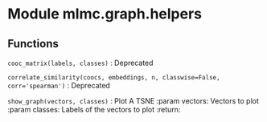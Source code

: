 Module mlmc.graph.helpers
=========================

Functions
---------

    
`cooc_matrix(labels, classes)`
:   Deprecated

    
`correlate_similarity(coocs, embeddings, n, classwise=False, corr='spearman')`
:   Deprecated

    
`show_graph(vectors, classes)`
:   Plot A TSNE
    :param vectors: Vectors to plot
    :param classes: Labels of the vectors to plot
    :return: